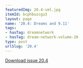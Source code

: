 ```yaml
---
featuredImg: 20.4-sml.jpg
itemId: bcphbuzcgu3
layout: page
name: '20.4: Dreams and 9.11'
tags:
- hasTag: dreamnetwork
- hasTag: dream-network-volume-20
type: post
urlSlug: '20.4'
---
```

<a href="../files/pdfs/Volume_20/20.4_dreams_and_911.pdf" download="">Download issue 20.4</a>